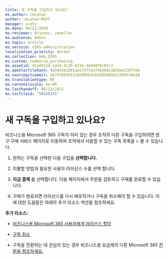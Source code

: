 ```yaml
---
title: 새 구독을 구입하고 있나요?
ms.author: cmcatee
author: cmcatee-MSFT
manager: scotv
ms.date: 04/21/2020
ms.reviewer: drjones, jmueller
ms.audience: Admin
ms.topic: article
ms.service: o365-administration
localization_priority: Normal
ms.collection: Adm_O365
ms.custom: commerce_purchasing
ms.assetid: d2a9331d-12e3-4c35-b216-4bdddf6c92c3
ms.openlocfilehash: 9a58e263201ae272f51e75bdb0a3826ae236f59e
ms.sourcegitcommit: ab75f66355116e995b3cb5505465b31989339e28
ms.translationtype: MT
ms.contentlocale: ko-KR
ms.lasthandoff: 08/13/2021
ms.locfileid: "58326231"
---
```

# <a name="looking-to-buy-a-new-subscription"></a>새 구독을 구입하고 있나요?

비즈니스용 Microsoft 365 구독이 이미 있는 경우 조직의 다른 구독을 구입하려면 청구  구매 서비스 페이지로 이동하여 조직에서 사용할 수 있는 구독 목록을 \> [](https://go.microsoft.com/fwlink/p/?linkid=868433) 볼 수 있습니다.
 
1. 원하는 구독을 선택한 다음 구입을 **선택합니다.**

2. 지불할 방법과 필요한 사용자 라이선스 수를 선택 합니다.

3. **지금 결제** 를 선택합니다. 다음 페이지에서 주문을 검토하고 구매를 완료할 수 있습니다.

4. 구매가 완료되면 라이선스를 다시 배포하거나 구독을 취소해야 할 수 있습니다. 이에 대한 도움말은 아래의 추가 리소스 섹션을 참조하세요.

 **추가 리소스:**
  
- [비즈니스용 Microsoft 365 사용자에게 라이선스 할당](https://docs.microsoft.com/microsoft-365/admin/add-users/add-users)
    
- [구독 취소](https://docs.microsoft.com/microsoft-365/commerce/subscriptions/cancel-your-subscription)
    
- 구독을 전환하는 데 관심이 있는 경우 비즈니스용 요금제의 다른 Microsoft 365 [전환을 참조하세요.](https://docs.microsoft.com/microsoft-365/commerce/subscriptions/switch-to-a-different-plan)